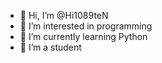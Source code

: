 - 👋 Hi, I’m @Hi1089teN
- 👀 I’m interested in programming
- 🌱 I’m currently learning Python
- 💞️ I’m a student
